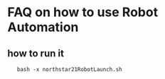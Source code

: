 # FAQ on how to use Robot Automation 

## how to run it

```
   bash -x northstar21RobotLaunch.sh

```
